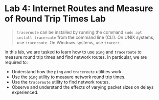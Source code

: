 # Lab 4: Internet Routes and Measure of Round Trip Times Lab

> `traceroute` can be installed by running the command `sudo apt install traceroute` from the command line (CLI). On UNIX systems, use `traceroute`. On Windows systems, use `tracert`.

In this lab, we are tasked to learn how to use `ping` and `traceroute` to measure round trip times and find network routes. In particular, we are required to:

- Understand how the `ping` and `traceroute` utilities work.
- Use the `ping` utility to measure network round trip times.
- Use the `traceroute` utility to find network routes.
- Observe and understand the effects of varying packet sizes on delays experienced.